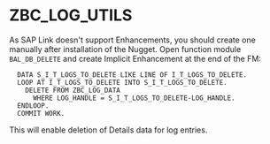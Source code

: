 ZBC_LOG_UTILS
=============

As SAP Link doesn't support Enhancements, you should create one manually after installation of the Nugget. Open function module `BAL_DB_DELETE` and create Implicit Enhancement at the end of the FM:

```
  DATA S_I_T_LOGS_TO_DELETE LIKE LINE OF I_T_LOGS_TO_DELETE.
  LOOP AT I_T_LOGS_TO_DELETE INTO S_I_T_LOGS_TO_DELETE.
    DELETE FROM ZBC_LOG_DATA
      WHERE LOG_HANDLE = S_I_T_LOGS_TO_DELETE-LOG_HANDLE.
  ENDLOOP.
  COMMIT WORK.
```

This will enable deletion of Details data for log entries.
